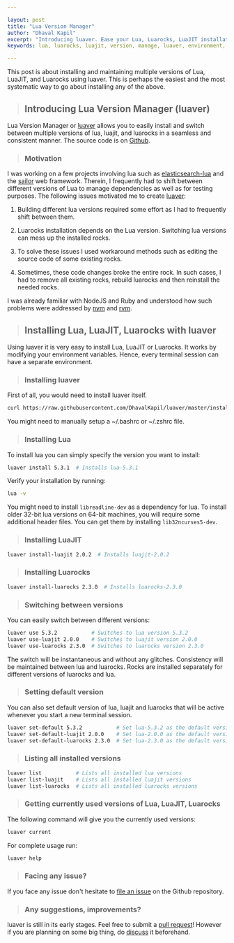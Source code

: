 ```yaml
---

layout: post
title: "Lua Version Manager"
author: "Dhaval Kapil"
excerpt: "Introducing luaver. Ease your Lua, Luarocks, LuaJIT installation"
keywords: lua, luarocks, luajit, version, manage, luaver, environment, install, installing, switch

---
```


This post is about installing and maintaining multiple versions of Lua, LuaJIT, and Luarocks using luaver. This is perhaps the easiest and the most systematic way to go about installing any of the above.

> ## Introducing Lua Version Manager (luaver)

Lua Version Manager or [luaver](https://dhavalkapil.com/luaver/) allows you to easily install and switch between multiple versions of lua, luajit, and luarocks in a seamless and consistent manner. The source code is on [Github](https://github.com/DhavalKapil/luaver).

> ### Motivation

I was working on a few projects involving lua such as [elasticsearch-lua](github.com/DhavalKapil/elasticsearch-lua) and the [sailor](https://github.com/sailorproject/sailor) web framework. Therein, I frequently had to shift between different versions of Lua to manage dependencies as well as for testing purposes. The following issues motivated me to create [luaver](https://dhavalkapil.com/luaver/):

1. Building different lua versions required some effort as I had to frequently shift between them.

2. Luarocks installation depends on the Lua version. Switching lua versions can mess up the installed rocks.

3. To solve these issues I used workaround methods such as editing the source code of some existing rocks.

4. Sometimes, these code changes broke the entire rock. In such cases, I had to remove all existing rocks, rebuild luarocks and then reinstall the needed rocks.

I was already familiar with NodeJS and Ruby and understood how such problems were addressed by [nvm](https://github.com/creationix/nvm) and [rvm](https://github.com/rvm/rvm).

> ## Installing Lua, LuaJIT, Luarocks with luaver

Using luaver it is very easy to install Lua, LuaJIT or Luarocks. It works by modifying your environment variables. Hence, every terminal session can have a separate environment.

> ### Installing luaver

First of all, you would need to install luaver itself.

```sh
curl https://raw.githubusercontent.com/DhavalKapil/luaver/master/install.sh -o install.sh && . ./install.sh
```

You might need to manually setup a ~/.bashrc or ~/.zshrc file.

> ### Installing Lua

To install lua you can simply specify the version you want to install:

```sh
luaver install 5.3.1  # Installs lua-5.3.1
```

Verify your installation by running:

```sh
lua -v
```

You might need to install `libreadline-dev` as a dependency for lua. To install older 32-bit lua versions on 64-bit machines, you will require some additional header files. You can get them by installing `lib32ncurses5-dev`.

> ### Installing LuaJIT

```sh
luaver install-luajit 2.0.2  # Installs luajit-2.0.2
```

> ### Installing Luarocks

```sh
luaver install-luarocks 2.3.0  # Installs luarocks-2.3.0
```

> ### Switching between versions

You can easily switch between different versions:

```sh
luaver use 5.3.2           # Switches to lua version 5.3.2
luaver use-luajit 2.0.0    # Switches to luajit version 2.0.0
luaver use-luarocks 2.3.0  # Switches to luarocks version 2.3.0
```

The switch will be instantaneous and without any glitches. Consistency will be maintained between lua and luarocks. Rocks are installed separately for different versions of luarocks and lua.

> ### Setting default version

You can also set default version of lua, luajit and luarocks that will be active whenever you start a new terminal session.

```sh
luaver set-default 5.3.2           # Set lua-5.3.2 as the default version
luaver set-default-luajit 2.0.0    # Set lua-2.0.0 as the default version
luaver set-default-luarocks 2.3.0  # Set lua-2.3.0 as the default version
```

> ### Listing all installed versions

```sh
luaver list           # Lists all installed lua versions
luaver list-luajit    # Lists all installed luajit versions
luaver list-luarocks  # Lists all installed luarocks versions
```

> ### Getting currently used versions of Lua, LuaJIT, Luarocks

The following command will give you the currently used versions:

```sh
luaver current
```

For complete usage run:

```sh
luaver help
```

> ### Facing any issue?

If you face any issue don't hesitate to [file an issue](https://github.com/DhavalKapil/luaver/issues) on the Github repository.

> ### Any suggestions, improvements?

luaver is still in its early stages. Feel free to submit a [pull request](https://github.com/DhavalKapil/luaver/pulls)! However if you are planning on some big thing, do [discuss](https://github.com/DhavalKapil/luaver/issues/new) it beforehand.
